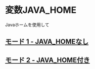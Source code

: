 # 変数JAVA_HOME

Javaホームを使用して

## [モード 1 - JAVA_HOMEなし](https://github.com/ghsumiyasu/Java-Basico/blob/main/README-Home-modo1-jp.md)
## [モード 2 - JAVA_HOME付き](https://github.com/ghsumiyasu/Java-Basico/blob/main/README-Home-modo2-jp.md)

